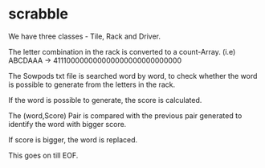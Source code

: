 # scrabble

We have three classes -  Tile, Rack and Driver.

The letter combination in the rack is converted to a count-Array. (i.e) ABCDAAA -> 411100000000000000000000000000

The Sowpods txt file is searched word by word, to check whether the word is possible to generate from the letters in the rack.

If the word is possible to generate, the score is calculated. 

The (word,Score) Pair is compared with the previous pair generated to identify the word with bigger score. 

If score is bigger, the word is replaced. 

This goes on till EOF. 
